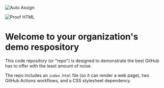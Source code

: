 ![Auto Assign](https://github.com/PBP-Kelompok-D06/demo-repository/actions/workflows/auto-assign.yml/badge.svg)

![Proof HTML](https://github.com/PBP-Kelompok-D06/demo-repository/actions/workflows/proof-html.yml/badge.svg)

# Welcome to your organization's demo respository
This code repository (or "repo") is designed to demonstrate the best GitHub has to offer with the least amount of noise.

The repo includes an `index.html` file (so it can render a web page), two GitHub Actions workflows, and a CSS stylesheet dependency.
